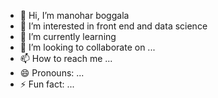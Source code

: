 - 👋 Hi, I’m manohar boggala
- 👀 I’m interested in front end and data science
- 🌱 I’m currently learning  
- 💞️ I’m looking to collaborate on ...
- 📫 How to reach me ...
- 😄 Pronouns: ...
- ⚡ Fun fact: ...

<!---
Manoharboggala2/Manoharboggala2 is a ✨ special ✨ repository because its `README.md` (this file) appears on your GitHub profile.
You can click the Preview link to take a look at your changes.
--->
